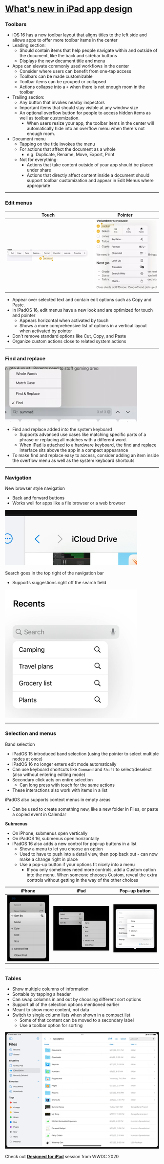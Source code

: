 # [**What's new in iPad app design**](https://developer.apple.com/videos/play/wwdc2022-10009)

### **Toolbars**

* iOS 16 has a new toolbar layout that aligns titles to the left side and allows apps to offer more toolbar items in the center
* Leading section:
	* Should contain items that help people navigate within and outside of the document, like the back and sidebar buttons
	* Displays the new document title and menu
* Apps can elevate commonly used workflows in the center
	* Consider where users can benefit from one-tap access
	* Toolbars can be made customizable
	* Toolbar items can be grouped or collapsed
	* Actions collapse into a `+` when there is not enough room in the toolbar
* Trailing section:
	* Any button that invokes nearby inspectors
	* Important items that should stay visible at any window size
	* An optional overflow button for people to access hidden items as well as toolbar customization.
		* When users resize your app, the toolbar items in the center will automatically hide into an overflow menu when there's not enough room.
* Document menu
	* Tapping on the title invokes the menu
	* For actions that affect the document as a whole
		* e.g. Duplicate, Rename, Move, Export, Print
	* Not for everything:
		* Actions that take content outside of your app should be placed under share
		* Actions that directly affect content inside a document should support toolbar customization and appear in Edit Menus where appropriate 

---

### **Edit menus**

Touch | Pointer
----- | -------
![](images/ipadappdesign/editmenu.png) | ![](images/ipadappdesign/editmenu_pointer.png)

* Appear over selected text and contain edit options such as Copy and Paste.
* In iPadOS 16, edit menus have a new look and are optimized for touch and pointer
	* Appears horizontal when activated by touch
	* Shows a more comprehensive list of options in a vertical layout when activated by pointer
* Don't remove standard options like Cut, Copy, and Paste
* Organize custom actions close to related system actions

---

### **Find and replace**

![](images/ipadappdesign/find.png)

* Find and replace added into the system keyboard
	* Supports advanced use cases like matching specific parts of a phrase or replacing all matches with a different word.
	* When iPad is attached to a hardware keyboard, the find and replace interface sits above the app in a compact appearance
* To make find and replace easy to access, consider adding an item inside the overflow menu as well as the system keyboard shortcuts

---

### **Navigation**

New browser style navigation

* Back and forward buttons
* Works well for apps like a file browser or a web browser

![](images/ipadappdesign/browser.png)

Search goes in the top right of the navigation bar

* Supports suggestions right off the search field

![](images/ipadappdesign/search.png)

---

### **Selection and menus**

Band selection

* iPadOS 15 introduced band selection (using the pointer to select multiple nodes at once)
* iPadOS 16 no longer enters edit mode automatically
* Can use keyboard shortcuts like `Command` and `Shift` to select/deselect (also without entering editing mode)
* Secondary click acts on entire selection
	* Can long press with touch for the same actions
* These interactions also work with items in a list

iPadOS also supports context menus in empty areas 

* Can be used to create something new, like a new folder in Files, or paste a copied event in Calendar

**Submenus**

* On iPhone, submenus open vertically
* On iPadOS 16, submenus open horizontally
* iPadOS 16 also adds a new control for pop-up buttons in a list
	* Show a menu to let you choose an option
	* Used to have to push into a detail view, then pop back out - can now make a change right in place
	* Use a pop-up button if your options fit nicely into a menu
		* If you only sometimes need more controls, add a Custom option into the menu. When someone chooses Custom, reveal the extra controls without getting in the way of the other choices

iPhone | iPad | Pop-up button
------ | ---- | -------------
![](images/ipadappdesign/iphone.png) | ![](images/ipadappdesign/ipad.png) | ![](images/ipadappdesign/popup.png)

---

### **Tables**

* Show multiple columns of information
* Sortable by tapping a header
* Can swap columns in and out by choosing different sort options
* Support all of the selection options mentioned earlier
* Meant to show more content, not data
* Switch to single column lists when shown in a compact list
	* Some of that content can be moved to a secondary label
	* Use a toolbar option for sorting

![](images/ipadappdesign/table.png)

Check out [**Designed for iPad**](https://developer.apple.com/videos/play/wwdc2020/10206/) session from WWDC 2020